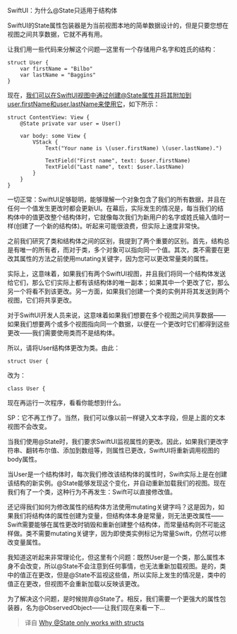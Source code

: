 SwiftUI：为什么@State只适用于结构体

SwiftUI的State属性包装器是为当前视图本地的简单数据设计的，但是只要您想在视图之间共享数据，它就不再有用。

让我们用一些代码来分解这个问题—这里有一个存储用户名字和姓氏的结构：
```
struct User {
    var firstName = "Bilbo"
    var lastName = "Baggins"
}
```
现在，我们可以在SwiftUI视图中通过创建@State属性并将其附加到user.firstName和user.lastName来使用它，如下所示：
```
struct ContentView: View {
    @State private var user = User()

    var body: some View {
        VStack {
            Text("Your name is \(user.firstName) \(user.lastName).")

            TextField("First name", text: $user.firstName)
            TextField("Last name", text: $user.lastName)
        }
    }
}
```
一切正常：SwiftUI足够聪明，能够理解一个对象包含了我们的所有数据，并且在任何一个值发生更改时都会更新UI。在幕后，实际发生的情况是，每当我们的结构体中的值更改整个结构体时，它就像每次我们为新用户的名字或姓氏输入值时一样(创建了一个新的结构体)。听起来可能很浪费，但实际上速度非常快。

之前我们研究了类和结构体之间的区别，我提到了两个重要的区别。首先，结构总是有唯一的所有者，而对于类，多个对象可以指向同一个值。其次，类不需要在更改其属性的方法之前使用mutating关键字，因为您可以更改常量类的属性。

实际上，这意味着，如果我们有两个SwiftUI视图，并且我们将同一个结构体发送给它们，那么它们实际上都有该结构体的唯一副本；如果其中一个更改了它，那么另一个将看不到该更改。另一方面，如果我们创建一个类的实例并将其发送到两个视图，它们将共享更改。

对于SwiftUI开发人员来说，这意味着如果我们想要在多个视图之间共享数据——如果我们想要两个或多个视图指向同一个数据，以便在一个更改时它们都得到这些更改——我们需要使用类而不是结构体。

所以，请将User结构体更改为类。由此：
```
struct User {
```
改为：
```
class User {
```
现在再运行一次程序，看看你能想到什么。

SP：它不再工作了。当然，我们可以像以前一样键入文本字段，但是上面的文本视图不会改变。

当我们使用@State时，我们要求SwiftUI监视属性的更改。因此，如果我们更改字符串、翻转布尔值、添加到数组等，则属性已更改，SwiftUI将重新调用视图的body属性。

当User是一个结构体时，每次我们修改该结构体的属性时，Swift实际上是在创建该结构的新实例。@State能够发现这个变化，并自动重新加载我们的视图。现在我们有了一个类，这种行为不再发生：Swift可以直接修改值。

还记得我们如何为修改属性的结构体方法使用mutating关键字吗？这是因为，如果我们将结构体的属性创建为变量，但结构体本身是常量，则无法更改属性——Swift需要能够在属性更改时销毁和重新创建整个结构体，而常量结构则不可能这样做。类不需要mutating关键字，因为即使类实例标记为常量Swift，仍然可以修改变量属性。

我知道这听起来非常理论化，但这里有个问题：既然User是一个类，那么属性本身不会改变，所以@State不会注意到任何事情，也无法重新加载视图。是的，类中的值正在更改，但是@State不监视这些值，所以实际上发生的情况是，类中的值正在更改，但视图不会重新加载以反映该更改。

为了解决这个问题，是时候抛弃@State了。相反，我们需要一个更强大的属性包装器，名为@ObservedObject——让我们现在来看一下…
>译自 [Why @State only works with structs](https://www.hackingwithswift.com/books/ios-swiftui/why-state-only-works-with-structs)